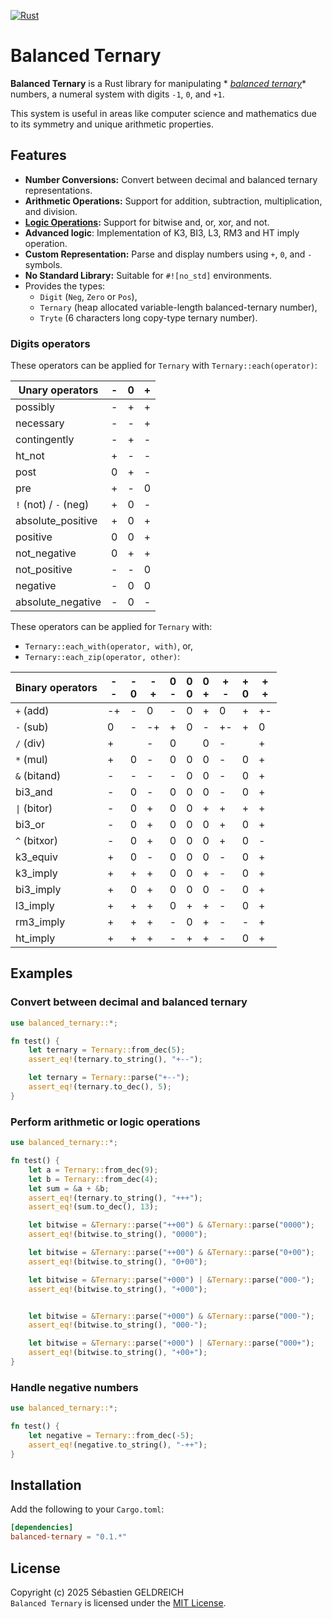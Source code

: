 [![Rust](https://github.com/Trehinos/balanced-ternary/actions/workflows/rust.yml/badge.svg)](https://github.com/Trehinos/balanced-ternary/actions/workflows/rust.yml)

# Balanced Ternary

**Balanced Ternary** is a Rust library for manipulating *
*[balanced ternary](https://en.wikipedia.org/wiki/Balanced_ternary)**
numbers, a numeral system with digits `-1`, `0`, and `+1`.

This system is useful in areas like computer science and mathematics due to its symmetry and unique arithmetic
properties.

## Features

- **Number Conversions:** Convert between decimal and balanced ternary representations.
- **Arithmetic Operations:** Support for addition, subtraction, multiplication, and division.
- **[Logic Operations](https://en.wikipedia.org/wiki/Three-valued_logic):** Support for bitwise and, or, xor, and not.
- **Advanced logic**: Implementation of K3, BI3, L3, RM3 and HT imply operation.
- **Custom Representation:** Parse and display numbers using `+`, `0`, and `-` symbols.
- **No Standard Library:** Suitable for `#![no_std]` environments.
- Provides the types:
    - `Digit` (`Neg`, `Zero` or `Pos`),
    - `Ternary` (heap allocated variable-length balanced-ternary number),
    - `Tryte` (6 characters long copy-type ternary number).

### Digits operators

These operators can be applied for `Ternary` with `Ternary::each(operator)`:

| Unary operators       | - | 0 | + |
|-----------------------|---|---|---|
| possibly              | - | + | + |
| necessary             | - | - | + |
| contingently          | - | + | - |
| ht_not                | + | - | - |
| post                  | 0 | + | - |
| pre                   | + | - | 0 |
| `!` (not) / `-` (neg) | + | 0 | - |
| absolute_positive     | + | 0 | + |
| positive              | 0 | 0 | + |
| not_negative          | 0 | + | + |
| not_positive          | - | - | 0 |
| negative              | - | 0 | 0 |
| absolute_negative     | - | 0 | - |

These operators can be applied for `Ternary` with:

- `Ternary::each_with(operator, with)`, or,
- `Ternary::each_zip(operator, other)`:

| Binary operators | -<br>- | -<br>0 | -<br>+ | 0<br>- | 0<br>0 | 0<br>+ | +<br>- | +<br>0 | +<br>+ |
|------------------|--------|--------|--------|--------|--------|--------|--------|--------|--------|
| `+` (add)        | -+     | -      | 0      | -      | 0      | +      | 0      | +      | +-     |
| `-` (sub)        | 0      | -      | -+     | +      | 0      | -      | +-     | +      | 0      |
| `/` (div)        | +      |        | -      | 0      |        | 0      | -      |        | +      |
| `*` (mul)        | +      | 0      | -      | 0      | 0      | 0      | -      | 0      | +      |
| `&` (bitand)     | -      | -      | -      | -      | 0      | 0      | -      | 0      | +      |
| bi3_and          | -      | 0      | -      | 0      | 0      | 0      | -      | 0      | +      |
| `\|` (bitor)     | -      | 0      | +      | 0      | 0      | +      | +      | +      | +      |
| bi3_or           | -      | 0      | +      | 0      | 0      | 0      | +      | 0      | +      |
| `^` (bitxor)     | -      | 0      | +      | 0      | 0      | 0      | +      | 0      | -      |
| k3_equiv         | +      | 0      | -      | 0      | 0      | 0      | -      | 0      | +      |
| k3_imply         | +      | +      | +      | 0      | 0      | +      | -      | 0      | +      |
| bi3_imply        | +      | 0      | +      | 0      | 0      | 0      | -      | 0      | +      |
| l3_imply         | +      | +      | +      | 0      | +      | +      | -      | 0      | +      |
| rm3_imply        | +      | +      | +      | -      | 0      | +      | -      | -      | +      |
| ht_imply         | +      | +      | +      | -      | +      | +      | -      | 0      | +      |

## Examples

### Convert between decimal and balanced ternary

```rust
use balanced_ternary::*;

fn test() {
    let ternary = Ternary::from_dec(5);
    assert_eq!(ternary.to_string(), "+--");

    let ternary = Ternary::parse("+--");
    assert_eq!(ternary.to_dec(), 5);
}
```

### Perform arithmetic or logic operations

```rust
use balanced_ternary::*;

fn test() {
    let a = Ternary::from_dec(9);
    let b = Ternary::from_dec(4);
    let sum = &a + &b;
    assert_eq!(ternary.to_string(), "+++");
    assert_eq!(sum.to_dec(), 13);

    let bitwise = &Ternary::parse("++00") & &Ternary::parse("0000");
    assert_eq!(bitwise.to_string(), "0000");

    let bitwise = &Ternary::parse("++00") & &Ternary::parse("0+00");
    assert_eq!(bitwise.to_string(), "0+00");

    let bitwise = &Ternary::parse("+000") | &Ternary::parse("000-");
    assert_eq!(bitwise.to_string(), "+000");


    let bitwise = &Ternary::parse("+000") & &Ternary::parse("000-");
    assert_eq!(bitwise.to_string(), "000-");

    let bitwise = &Ternary::parse("+000") | &Ternary::parse("000+");
    assert_eq!(bitwise.to_string(), "+00+");
}
```

### Handle negative numbers

```rust
use balanced_ternary::*;

fn test() {
    let negative = Ternary::from_dec(-5);
    assert_eq!(negative.to_string(), "-++");
}
```

## Installation

Add the following to your `Cargo.toml`:

```toml
[dependencies]
balanced-ternary = "0.1.*"
```

## License

Copyright (c) 2025 Sébastien GELDREICH  
`Balanced Ternary` is licensed under the [MIT License](LICENSE).
